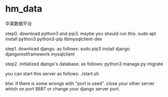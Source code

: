 # hm_data
华美数据平台

step0. download python3 and pip3. maybe you should run this:
sudo apt install python3 python3-pip libmysqlclient-dev

step1. download django. as follows:
sudo pip3 install django djangorestframework mysqlclient

step2. initialized django's database. as follows:
python3 manage.py migrate

you can start this server as follows:
./start.sh

btw. if there is some wrongs with "port is used". close your other server which on port 8887 or change your django server port.

